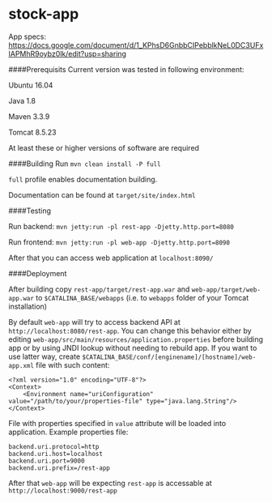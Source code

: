 # stock-app
App specs: https://docs.google.com/document/d/1_KPhsD6GnbbCIPebblkNeL0DC3UFxIAPMhR9oybz0lk/edit?usp=sharing

####Prerequisits
Current version was tested in following environment:

Ubuntu 16.04

Java 1.8

Maven 3.3.9

Tomcat 8.5.23

At least these or higher versions of software are required

####Building
 Run `mvn clean install -P full`

 `full` profile enables documentation building.
 
Documentation can be found at `target/site/index.html`
 
####Testing 
 
Run backend: `mvn jetty:run -pl rest-app -Djetty.http.port=8080`

Run frontend: `mvn jetty:run -pl web-app -Djetty.http.port=8090`

After that you can access web application at `localhost:8090/`

####Deployment

After building copy `rest-app/target/rest-app.war` and `web-app/target/web-app.war` 
to `$CATALINA_BASE/webapps` (i.e. to `webapps` folder of your Tomcat installation)

By default `web-app` will try to access backend API at `http://localhost:8080/rest-app`.
You can change this behavior either by editing 
`web-app/src/main/resources/application.properties`
before building app or by using JNDI lookup without needing to rebuild app.
If you want to use latter way, create `$CATALINA_BASE/conf/[enginename]/[hostname]/web-app.xml` file
with such content:
```
<?xml version="1.0" encoding="UTF-8"?>
<Context>
    <Environment name="uriConfiguration" value="/path/to/your/properties-file" type="java.lang.String"/>
</Context>
```
File with properties specified in `value` attribute will be loaded into application.
Example properties file:
```
backend.uri.protocol=http
backend.uri.host=localhost
backend.uri.port=9000
backend.uri.prefix=/rest-app
``` 
After that `web-app` will be expecting `rest-app` is accessable at `http://localhost:9000/rest-app`
